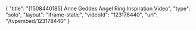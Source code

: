 {
    "title": "[1508440185] Anne Geddes Angel Ring Inspiration Video",
    "type": "solo",
    "layout": "iframe-static",
    "videoId": "123178440",
    "url": "\/tvpembed\/123178440"
}